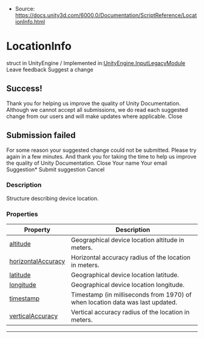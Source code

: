 * Source: https://docs.unity3d.com/6000.0/Documentation/ScriptReference/LocationInfo.html

# LocationInfo
struct in UnityEngine
/
Implemented in:[UnityEngine.InputLegacyModule](https://docs.unity3d.com/6000.0/Documentation/ScriptReference/UnityEngine.InputLegacyModule.html)
Leave feedback
Suggest a change
## Success!
Thank you for helping us improve the quality of Unity Documentation. Although we cannot accept all submissions, we do read each suggested change from our users and will make updates where applicable.
Close
## Submission failed
For some reason your suggested change could not be submitted. Please <a>try again</a> in a few minutes. And thank you for taking the time to help us improve the quality of Unity Documentation.
Close
Your name Your email Suggestion* Submit suggestion
Cancel
### Description
Structure describing device location.
### Properties
Property | Description  
---|---  
[altitude](https://docs.unity3d.com/6000.0/Documentation/ScriptReference/LocationInfo-altitude.html) | Geographical device location altitude in meters.  
[horizontalAccuracy](https://docs.unity3d.com/6000.0/Documentation/ScriptReference/LocationInfo-horizontalAccuracy.html) | Horizontal accuracy radius of the location in meters.  
[latitude](https://docs.unity3d.com/6000.0/Documentation/ScriptReference/LocationInfo-latitude.html) | Geographical device location latitude.  
[longitude](https://docs.unity3d.com/6000.0/Documentation/ScriptReference/LocationInfo-longitude.html) | Geographical device location longitude.  
[timestamp](https://docs.unity3d.com/6000.0/Documentation/ScriptReference/LocationInfo-timestamp.html) | Timestamp (in milliseconds from 1970) of when location data was last updated.  
[verticalAccuracy](https://docs.unity3d.com/6000.0/Documentation/ScriptReference/LocationInfo-verticalAccuracy.html) | Vertical accuracy radius of the location in meters.  
* * *
